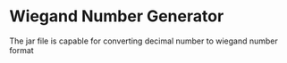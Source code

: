 # Wiegand Number Generator

The jar file is capable for converting decimal number to wiegand number format
